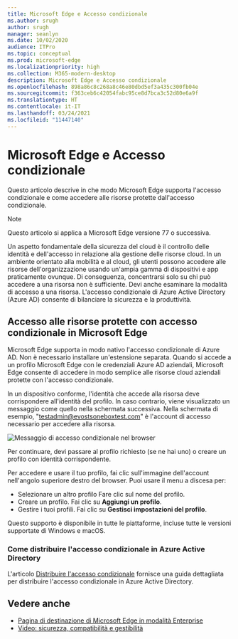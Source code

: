 ```yaml
---
title: Microsoft Edge e Accesso condizionale
ms.author: srugh
author: srugh
manager: seanlyn
ms.date: 10/02/2020
audience: ITPro
ms.topic: conceptual
ms.prod: microsoft-edge
ms.localizationpriority: high
ms.collection: M365-modern-desktop
description: Microsoft Edge e Accesso condizionale
ms.openlocfilehash: 898a86c8c268a8c46e80dbd5ef3a435c300fb04e
ms.sourcegitcommit: f363ceb6c42054fabc95ce8d7bca3c52d80e6a9f
ms.translationtype: HT
ms.contentlocale: it-IT
ms.lasthandoff: 03/24/2021
ms.locfileid: "11447140"
---
```

# <a name="microsoft-edge-and-conditional-access"></a>Microsoft Edge e Accesso condizionale
  
Questo articolo descrive in che modo Microsoft Edge supporta l'accesso condizionale e come accedere alle risorse protette dall'accesso condizionale.

> [!NOTE]
> Questo articolo si applica a Microsoft Edge versione 77 o successiva.

Un aspetto fondamentale della sicurezza del cloud è il controllo delle identità e dell'accesso in relazione alla gestione delle risorse cloud. In un ambiente orientato alla mobilità e al cloud, gli utenti possono accedere alle risorse dell'organizzazione usando un'ampia gamma di dispositivi e app praticamente ovunque. Di conseguenza, concentrarsi solo su chi può accedere a una risorsa non è sufficiente. Devi anche esaminare la modalità di accesso a una risorsa. L'accesso condizionale di Azure Active Directory (Azure AD) consente di bilanciare la sicurezza e la produttività.

## <a name="accessing-conditional-access-protected-resources-in-microsoft-edge"></a>Accesso alle risorse protette con accesso condizionale in Microsoft Edge

Microsoft Edge supporta in modo nativo l'accesso condizionale di Azure AD. Non è necessario installare un'estensione separata. Quando si accede a un profilo Microsoft Edge con le credenziali Azure AD aziendali, Microsoft Edge consente di accedere in modo semplice alle risorse cloud aziendali protette con l'accesso condizionale.

In un dispositivo conforme, l'identità che accede alla risorsa deve corrispondere all'identità del profilo.  In caso contrario, viene visualizzato un messaggio come quello nella schermata successiva. Nella schermata di esempio, "testadmin@evostsoneboxtest.com" è l'account di accesso necessario per accedere alla risorsa.

![Messaggio di accesso condizionale nel browser](./media/edge-security/microsoft-edge-security-conditional-access.png)

Per continuare, devi passare al profilo richiesto (se ne hai uno) o creare un profilo con identità corrispondente.

Per accedere e usare il tuo profilo, fai clic sull'immagine dell'account nell'angolo superiore destro del browser. Puoi usare il menu a discesa per:

- Selezionare un altro profilo Fare clic sul nome del profilo.
- Creare un profilo. Fai clic su **Aggiungi un profilo**.
- Gestire i tuoi profili. Fai clic su **Gestisci impostazioni del profilo**.

Questo supporto è disponibile in tutte le piattaforme, incluse tutte le versioni supportate di Windows e macOS.

### <a name="how-to-deploy-conditional-access-in-azure-active-directory"></a>Come distribuire l'accesso condizionale in Azure Active Directory

L'articolo [Distribuire l'accesso condizionale](/azure/active-directory/conditional-access/plan-conditional-access) fornisce una guida dettagliata per distribuire l'accesso condizionale in Azure Active Directory.

## <a name="see-also"></a>Vedere anche

- [Pagina di destinazione di Microsoft Edge in modalità Enterprise](https://aka.ms/EdgeEnterprise)
- [Video: sicurezza, compatibilità e gestibilità](/microsoft-edge-video-security-compatibility-manageability.md)